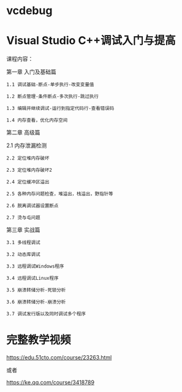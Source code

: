 # vcdebug
# Visual Studio C++调试入门与提高
课程内容：

第一章 入门及基础篇

    1.1 调试基础-断点-单步执行-改变变量值

    1.2 断点管理-条件断点-多次执行-跳过执行

    1.3 编辑并继续调试-运行到指定代码行-查看错误码

    1.4 内存查看，优化内存空间

第二章 高级篇

   2.1 内存泄漏检测

    2.2 定位堆内存破坏

    2.3 定位堆内存破坏2

    2.4 定位缓冲区溢出

    2.5 各种内存问题检查，堆溢出，栈溢出，野指针等

    2.6 脱离调试器设置断点

    2.7 烫与屯问题

第三章 实战篇

    3.1 多线程调试

    3.2 动态库调试

    3.3 远程调试Windows程序

    3.4 远程调试Linux程序

    3.5 崩溃转储分析-死锁分析

    3.6 崩溃转储分析-崩溃分析

    3.7 调试发行版以及同时调试多个程序

# 完整教学视频

https://edu.51cto.com/course/23263.html

或者

https://ke.qq.com/course/3418789


